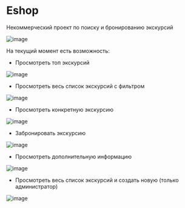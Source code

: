 # Eshop
Некоммерческий проект по поиску и бронированию экскурсий

![image](https://user-images.githubusercontent.com/58598680/198833558-5e6990a0-1d9f-4958-b3c5-1fd220c53f7d.png)

На текущий момент есть возможность:
- Просмотреть топ экскурсий 

![image](https://user-images.githubusercontent.com/58598680/198833691-bd8ae5f6-ef43-4123-a9f9-cab1ad6d78ac.png)

- Просмотреть весь список экскурсий с фильтром

![image](https://user-images.githubusercontent.com/58598680/198834754-569f58e3-ebe3-4a8e-a4eb-0306ff3bddc2.png)

- Просмотреть конкретную экскурсию 

![image](https://user-images.githubusercontent.com/58598680/198833770-b0e9b4be-ff8d-40ad-9813-361a4269528d.png)

- Забронировать экскурсию 

![image](https://user-images.githubusercontent.com/58598680/198834806-386e31db-c547-4b14-a9d2-0a1452d97144.png)

- Просмотреть дополнительную информацию 

![image](https://user-images.githubusercontent.com/58598680/198834843-2278c222-bd8d-4ac8-95f9-07b34e9ec269.png)

- Просмотреть весь список экскурсий и создать новую (только администратор)

![image](https://user-images.githubusercontent.com/58598680/198834884-b89ebfae-a27a-4318-b20a-962e7eed713e.png)

